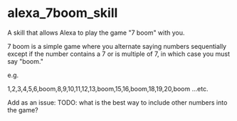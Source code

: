 # alexa_7boom_skill
A skill that allows Alexa to play the game "7 boom" with you.

7 boom is a simple game where you alternate saying numbers sequentially except if the number contains a 7 or is multiple of 7, in which case you must say "boom."

e.g.

1,2,3,4,5,6,boom,8,9,10,11,12,13,boom,15,16,boom,18,19,20,boom ...etc.


Add as an issue:
TODO: what is the best way to include other numbers into the game?

